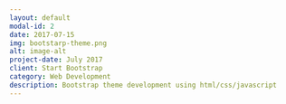 ```yaml
---
layout: default
modal-id: 2
date: 2017-07-15
img: bootstarp-theme.png
alt: image-alt
project-date: July 2017
client: Start Bootstrap
category: Web Development
description: Bootstrap theme development using html/css/javascript
---
```

